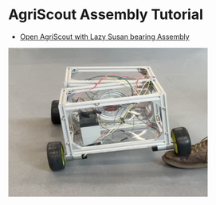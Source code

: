 # AgriScout Assembly Tutorial

* [Open AgriScout with Lazy Susan bearing Assembly](robot_with_lazy_susan_bearing/README.md)


<p float="left">
  <img src="../Documentation/Images/agriscout_front_lazysusan_shot.png" title="Robot with hinge in the middle configuration" width="400" height="300"/>
</p>
